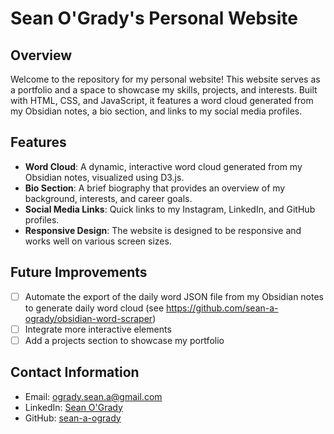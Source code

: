 # Sean O'Grady's Personal Website

## Overview

Welcome to the repository for my personal website! This website serves as a portfolio and a space to showcase my skills, projects, and interests. Built with HTML, CSS, and JavaScript, it features a word cloud generated from my Obsidian notes, a bio section, and links to my social media profiles.

## Features

- **Word Cloud**: A dynamic, interactive word cloud generated from my Obsidian notes, visualized using D3.js.
- **Bio Section**: A brief biography that provides an overview of my background, interests, and career goals.
- **Social Media Links**: Quick links to my Instagram, LinkedIn, and GitHub profiles.
- **Responsive Design**: The website is designed to be responsive and works well on various screen sizes.

## Future Improvements 

- [ ] Automate the export of the daily word JSON file from my Obsidian notes to generate daily word cloud (see https://github.com/sean-a-ogrady/obsidian-word-scraper)
- [ ] Integrate more interactive elements
- [ ] Add a projects section to showcase my portfolio

## Contact Information

- Email: [ogrady.sean.a@gmail.com](mailto:ogrady.sean.a@gmail.com)
- LinkedIn: [Sean O'Grady](https://www.linkedin.com/in/saogrady/)
- GitHub: [sean-a-ogrady](https://github.com/sean-a-ogrady)
